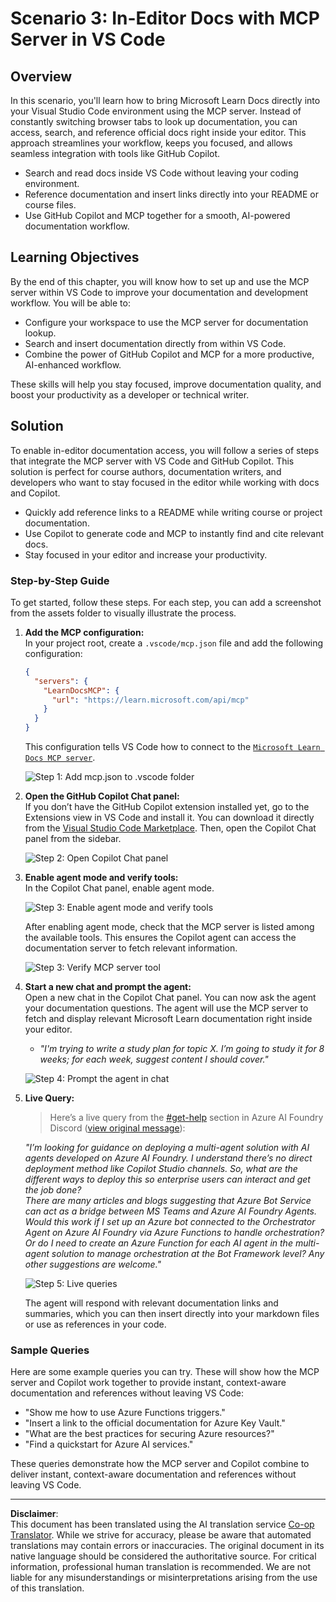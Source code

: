 <!--
CO_OP_TRANSLATOR_METADATA:
{
  "original_hash": "db532b1ec386c9ce38c791653dc3c881",
  "translation_date": "2025-06-21T14:33:51+00:00",
  "source_file": "09-CaseStudy/docs-mcp/solution/scenario3/README.md",
  "language_code": "en"
}
-->
# Scenario 3: In-Editor Docs with MCP Server in VS Code

## Overview

In this scenario, you'll learn how to bring Microsoft Learn Docs directly into your Visual Studio Code environment using the MCP server. Instead of constantly switching browser tabs to look up documentation, you can access, search, and reference official docs right inside your editor. This approach streamlines your workflow, keeps you focused, and allows seamless integration with tools like GitHub Copilot.

- Search and read docs inside VS Code without leaving your coding environment.
- Reference documentation and insert links directly into your README or course files.
- Use GitHub Copilot and MCP together for a smooth, AI-powered documentation workflow.

## Learning Objectives

By the end of this chapter, you will know how to set up and use the MCP server within VS Code to improve your documentation and development workflow. You will be able to:

- Configure your workspace to use the MCP server for documentation lookup.
- Search and insert documentation directly from within VS Code.
- Combine the power of GitHub Copilot and MCP for a more productive, AI-enhanced workflow.

These skills will help you stay focused, improve documentation quality, and boost your productivity as a developer or technical writer.

## Solution

To enable in-editor documentation access, you will follow a series of steps that integrate the MCP server with VS Code and GitHub Copilot. This solution is perfect for course authors, documentation writers, and developers who want to stay focused in the editor while working with docs and Copilot.

- Quickly add reference links to a README while writing course or project documentation.
- Use Copilot to generate code and MCP to instantly find and cite relevant docs.
- Stay focused in your editor and increase your productivity.

### Step-by-Step Guide

To get started, follow these steps. For each step, you can add a screenshot from the assets folder to visually illustrate the process.

1. **Add the MCP configuration:**  
   In your project root, create a `.vscode/mcp.json` file and add the following configuration:  
   ```json
   {
     "servers": {
       "LearnDocsMCP": {
         "url": "https://learn.microsoft.com/api/mcp"
       }
     }
   }
   ```  
   This configuration tells VS Code how to connect to the [`Microsoft Learn Docs MCP server`](https://github.com/MicrosoftDocs/mcp).

   ![Step 1: Add mcp.json to .vscode folder](../../../../../../translated_images/step1-mcp-json.c06a007fccc3edfaf0598a31903c9ec71476d9fd3ae6c1b2b4321fd38688ca4b.en.png)
    
2. **Open the GitHub Copilot Chat panel:**  
   If you don’t have the GitHub Copilot extension installed yet, go to the Extensions view in VS Code and install it. You can download it directly from the [Visual Studio Code Marketplace](https://marketplace.visualstudio.com/items?itemName=GitHub.copilot-chat). Then, open the Copilot Chat panel from the sidebar.

   ![Step 2: Open Copilot Chat panel](../../../../../../translated_images/step2-copilot-panel.f1cc86e9b9b8cd1a85e4df4923de8bafee4830541ab255e3c90c09777fed97db.en.png)

3. **Enable agent mode and verify tools:**  
   In the Copilot Chat panel, enable agent mode.

   ![Step 3: Enable agent mode and verify tools](../../../../../../translated_images/step3-agent-mode.cdc32520fd7dd1d149c3f5226763c1d85a06d3c041d4cc983447625bdbeff4d4.en.png)

   After enabling agent mode, check that the MCP server is listed among the available tools. This ensures the Copilot agent can access the documentation server to fetch relevant information.

   ![Step 3: Verify MCP server tool](../../../../../../translated_images/step3-verify-mcp-tool.76096a6329cbfecd42888780f322370a0d8c8fa003ed3eeb7ccd23f0fc50c1ad.en.png)

4. **Start a new chat and prompt the agent:**  
   Open a new chat in the Copilot Chat panel. You can now ask the agent your documentation questions. The agent will use the MCP server to fetch and display relevant Microsoft Learn documentation right inside your editor.

   - *"I'm trying to write a study plan for topic X. I’m going to study it for 8 weeks; for each week, suggest content I should cover."*

   ![Step 4: Prompt the agent in chat](../../../../../../translated_images/step4-prompt-chat.12187bb001605efc5077992b621f0fcd1df12023c5dce0464f8eb8f3d595218f.en.png)

5. **Live Query:**

   > Here’s a live query from the [#get-help](https://discord.gg/D6cRhjHWSC) section in Azure AI Foundry Discord ([view original message](https://discord.com/channels/1113626258182504448/1385498306720829572)):
   
   *"I’m looking for guidance on deploying a multi-agent solution with AI agents developed on Azure AI Foundry. I understand there’s no direct deployment method like Copilot Studio channels. So, what are the different ways to deploy this so enterprise users can interact and get the job done?  
   There are many articles and blogs suggesting that Azure Bot Service can act as a bridge between MS Teams and Azure AI Foundry Agents. Would this work if I set up an Azure bot connected to the Orchestrator Agent on Azure AI Foundry via Azure Functions to handle orchestration? Or do I need to create an Azure Function for each AI agent in the multi-agent solution to manage orchestration at the Bot Framework level? Any other suggestions are welcome."*

   ![Step 5: Live queries](../../../../../../translated_images/step5-live-queries.49db3e4a50bea27327e3cb18c24d263b7d134930d78e7392f9515a1c00264a7f.en.png)

   The agent will respond with relevant documentation links and summaries, which you can then insert directly into your markdown files or use as references in your code.

### Sample Queries

Here are some example queries you can try. These will show how the MCP server and Copilot work together to provide instant, context-aware documentation and references without leaving VS Code:

- "Show me how to use Azure Functions triggers."
- "Insert a link to the official documentation for Azure Key Vault."
- "What are the best practices for securing Azure resources?"
- "Find a quickstart for Azure AI services."

These queries demonstrate how the MCP server and Copilot combine to deliver instant, context-aware documentation and references without leaving VS Code.

---

**Disclaimer**:  
This document has been translated using the AI translation service [Co-op Translator](https://github.com/Azure/co-op-translator). While we strive for accuracy, please be aware that automated translations may contain errors or inaccuracies. The original document in its native language should be considered the authoritative source. For critical information, professional human translation is recommended. We are not liable for any misunderstandings or misinterpretations arising from the use of this translation.
